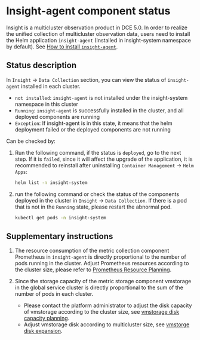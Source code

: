 # Insight-agent component status

Insight is a multicluster observation product in DCE 5.0. In order to realize the unified collection of multicluster observation data, users need to install the Helm application `insight-agent`
(Installed in insight-system namespace by default). See [How to install `insight-agent`](install/install-agent.md).

## Status description

In `Insight` -> `Data Collection` section, you can view the status of `insight-agent` installed in each cluster.

- `not installed`: `insight-agent` is not installed under the insight-system namespace in this cluster
- `Running`: `insight-agent` is successfully installed in the cluster, and all deployed components are running
- `Exception`: If insight-agent is in this state, it means that the helm deployment failed or the deployed components are not running

Can be checked by:

1. Run the following command, if the status is `deployed`, go to the next step.
   If it is `failed`, since it will affect the upgrade of the application,
   it is recommended to reinstall after uninstalling `Container Management` -> `Helm Apps`:

     ```bash
     helm list -n insight-system
     ```

2. run the following command or check the status of the components deployed in the cluster in
   `Insight` -> `Data Collection`. If there is a pod that is not in the `Running` state, please restart the abnormal pod.

     ```bash
     kubectl get pods -n insight-system
     ```

## Supplementary instructions

1. The resource consumption of the metric collection component Prometheus in `insight-agent` is directly proportional
   to the number of pods running in the cluster. Adjust Prometheus resources according to the cluster size,
   please refer to [Prometheus Resource Planning](./res-plan/prometheus-res.md).

2. Since the storage capacity of the metric storage component vmstorage in the global service cluster
   is directly proportional to the sum of the number of pods in each cluster.

    - Please contact the platform administrator to adjust the disk capacity of vmstorage according to the cluster size,
      see [vmstorage disk capacity planning](./res-plan/vms-res-plan.md).
    - Adjust vmstorage disk according to multicluster size, see [vmstorge disk expansion](./res-plan/modify-vms-disk.md).
